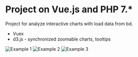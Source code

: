 # Project on Vue.js and PHP 7.* 
Project for analyze interactive charts with load data from bd. 

 - Vuex
 - d3.js - synchronized zoomable charts, tooltips
 
![Example 1](/graph_example_img1.png) 
![Example 2](/graph_example_img2.png) 
![Example 3](/graph_example_img3.png)

